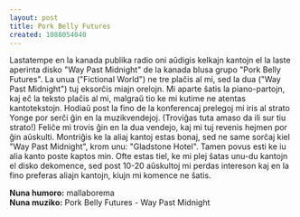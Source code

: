 ```yaml
---
layout: post
title: Pork Belly Futures
created: 1088054040
---
```

Lastatempe en la kanada publika radio oni aŭdigis kelkajn kantojn el la laste aperinta disko "Way Past Midnight" de la kanada blusa grupo "Pork Belly Futures".  La unua ("Fictional World") ne tre plaĉis al mi, sed la dua ("Way Past Midnight") tuj eksorĉis miajn orelojn.  Mi aparte ŝatis la piano-partojn, kaj eĉ la teksto plaĉis al mi, malgraŭ tio ke mi kutime ne atentas kantotekstojn.  Hodiaŭ post la fino de la konferencaj prelegoj mi iris al strato Yonge por serĉi ĝin en la muzikvendejoj.  (Troviĝas tuta amaso da ili sur tiu strato!)  Feliĉe mi trovis ĝin en la dua vendejo, kaj mi tuj revenis hejmen por ĝin aŭskulti.  Montriĝis ke la aliaj kantoj estas bonaj, sed ne same sorĉaj kiel "Way Past Midnight", krom unu: "Gladstone Hotel".  Tamen povus esti ke iu alia kanto poste kaptos min.  Ofte estas tiel, ke mi plej ŝatas unu-du kantojn el disko dekomence, sed post 10-20 aŭskultoj mi perdas intereson kaj en la fino preferas aliajn kantojn, kiujn mi komence ne ŝatis.

**Nuna humoro:** mallaborema  
**Nuna muziko:** Pork Belly Futures - Way Past Midnight
